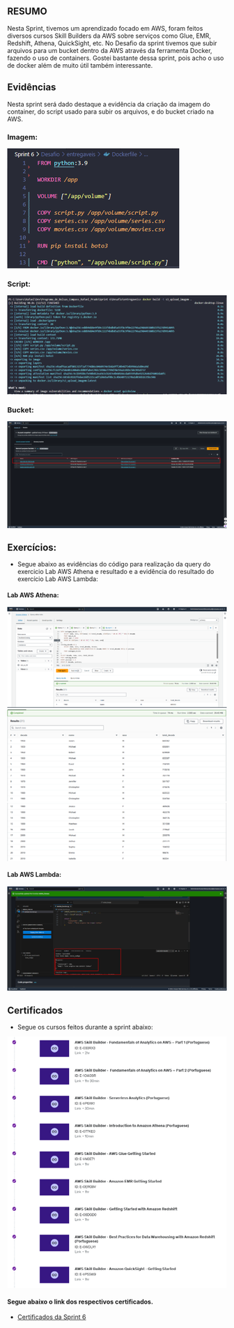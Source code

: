 ## RESUMO

Nesta Sprint, tivemos um aprendizado focado em AWS, foram feitos diversos cursos Skill Builders da AWS sobre serviços como Glue, EMR, Redshift, Athena, QuickSight, etc. No Desafio da sprint tivemos que subir arquivos para um bucket dentro da AWS através da ferramenta Docker, fazendo o uso de containers. Gostei bastante dessa sprint, pois acho o uso de docker além de muito útil também interessante.

## Evidências

Nesta sprint será dado destaque a evidência da criação da imagem do container, do script usado para subir os arquivos, e do bucket criado na AWS.

### Imagem:

![Codigo_criacao_imagem](./../Sprint%206/evidencias/01_codigo_criar_img.png)

### Script:

![script_upload_imagem](./../Sprint%206/evidencias/02_criacao_imagem.png)

### Bucket:
![criacao_bucket](./../Sprint%206/evidencias/05_criacao_bucket.png)


## Exercícios:

- Segue abaixo as evidências do código para realização da query do exercicio Lab AWS Athena e resultado e a evidência do resultado do exercício Lab AWS Lambda:



#### Lab AWS Athena:

![query_athena_01](./../Sprint%206/evidencias/Exercicios/Athena/06_query02.png)
![query_athena_02](./../Sprint%206/evidencias/Exercicios/Athena/06_query02_resultado_1.png)
![query_athena_03](./../Sprint%206/evidencias/Exercicios/Athena/06_query02_resultado_2.png)

#### Lab AWS Lambda:

![03_codigo_upload_csvs](./../Sprint%206/evidencias/Exercicios/Lambda/04_resultado_final.png)

## Certificados

- Segue os cursos feitos durante a sprint abaixo:

![03_codigo_upload_csvs](./certificados/Cursos_AWS.png)

#### Segue abaixo o link dos respectivos certificados.

- [Certificados da Sprint 6](https://github.com/rafaprado013/Programa_de_Bolsas_Compass_Rafael_Prado/tree/main/Sprint%206/certificados)


